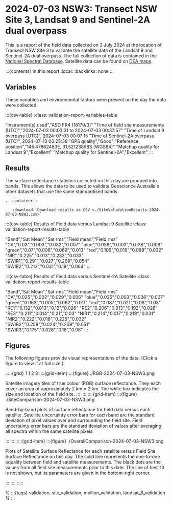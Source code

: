 # 2024-07-03 NSW3: Transect NSW Site 3, Landsat 9 and Sentinel-2A dual overpass

This is a report of the field data collected on 3 July 2024 at the location of Transect NSW Site 3
to validate the satellite data of the Landsat 9 and Sentinel-2A dual overpass.
The full collection of data is contained in the 
[National Spectral Database](https://www.ga.gov.au/scientific-topics/dea/dea-data-and-products/national-spectral-database).
Satellite data can be found on [DEA maps](https://maps.dea.ga.gov.au/#share=s-i2o7JwB5gvXOQefhMmTLJaA14b0).

:::{contents} In this report
:local:
:backlinks: none
:::

## Variables

These variables and environmental factors were present on the day the data were collected.

:::{csv-table}
:class: validation-report-variables-table

"Instrument(s) used","ASD FR4 (18179/3)"
"Time of field site measurements (UTC)","2024-07-03 00:03:31 to 2024-07-03 00:37:57"
"Time of Landsat 9 overpass (UTC)", 2024-07-03 00:07:15
"Time of Sentinel-2A overpass (UTC)", 2024-07-13 00:25:38
"GPS quality","Good"
"Reference position","145.47862483E, 31.52123898S (WGS84)"
"Matchup quality for Landsat 9","Excellent"
"Matchup quality for Sentinel-2A","Excellent"
:::

## Results

The surface reflectance statistics collected on this day are grouped into bands.
This allows the data to be used to validate Geoscience Australia's other datasets that use the same standardised bands.

```{eval-rst}
.. container:: 

   :download:`Download results as CSV <./SiteValidationResults-2024-07-03-NSW3.csv>`
```

:::{csv-table} Results of Field data versus Landsat 9 Satellite
:class: validation-report-results-table

"Band","Sat Mean","Sat rms","Field mean","Field rms"
"CA","0.03","0.003","0.032","0.007"
"blue","0.038","0.003","0.038","0.008"
"green","0.07","0.006","0.069","0.013"
"red","0.105","0.019","0.088","0.032"
"NIR","0.225","0.013","0.232","0.033"
"SWIR1","0.291","0.027","0.269","0.054"
"SWIR2","0.213","0.031","0.19","0.064"
:::

:::{csv-table} Results of Field data versus Sentinel-2A Satellite
:class: validation-report-results-table

"Band","Sat Mean","Sat rms","Field mean","Field rms"
"CA","0.025","0.002","0.029","0.006"
"blue","0.035","0.003","0.036","0.007"
"green","0.063","0.005","0.062","0.011"
"red","0.087","0.021","0.08","0.03"
"RE1","0.132","0.013","0.12","0.026"
"RE2","0.206","0.013","0.192","0.028"
"RE3","0.211","0.014","0.21","0.03"
"NIR1","0.214","0.017","0.219","0.031"
"NIR2","0.222","0.018","0.225","0.032"
"SWIR2","0.258","0.024","0.259","0.051"
"SWIR3","0.175","0.028","0.18","0.06"
:::

## Figures

The following figures provide visual representations of the data. (Click a figure to view it at full size.)

:::::{grid} 1 1 2 3
::::{grid-item}
:::{figure} ./RGB-2024-07-03-NSW3.png

Satellite imagery tiles of true colour (RGB) surface reflectance.
They each cover an area of approximately 2&nbsp;km &times; 2&nbsp;km.
The white box indicates the size and location
of the field site.
:::
::::
::::{grid-item}
:::{figure} ./SiteComparison-2024-07-03-NSW3.png

Band-by-band plots of surface reflectance for field data versus each satellite.
Satellite uncertainty error bars for each band are the standard deviation
of pixel values over and surrounding the field site.
Field uncertainty error bars are the standard deviation of values after
averaging all spectra within the same satellite pixels.

:::
::::
::::{grid-item}
:::{figure} ./OverallComparison-2024-07-03-NSW3.png

Plots of Satellite Surface Reflectance for each satellite versus Field Site Surface Reflectance on this day.
The solid line represents the one-to-one equality between field and satellite measurements.
The black dots are the values from all field site measurements prior to this date.
The line of best fit is not shown, but its parameters are given in the bottom-right corner.

:::
::::
:::::

% :::{tags} validation, site_validation, mullion_validation, landsat_8_validation
% :::
    
